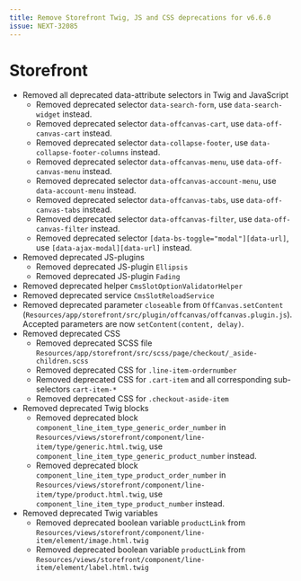 ```yaml
---
title: Remove Storefront Twig, JS and CSS deprecations for v6.6.0
issue: NEXT-32085
---
```

# Storefront
* Removed all deprecated data-attribute selectors in Twig and JavaScript
    * Removed deprecated selector `data-search-form`, use `data-search-widget` instead.
    * Removed deprecated selector `data-offcanvas-cart`, use `data-off-canvas-cart` instead.
    * Removed deprecated selector `data-collapse-footer`, use `data-collapse-footer-columns` instead.
    * Removed deprecated selector `data-offcanvas-menu`, use `data-off-canvas-menu` instead.
    * Removed deprecated selector `data-offcanvas-account-menu`, use `data-account-menu` instead.
    * Removed deprecated selector `data-offcanvas-tabs`, use `data-off-canvas-tabs` instead.
    * Removed deprecated selector `data-offcanvas-filter`, use `data-off-canvas-filter` instead.
    * Removed deprecated selector `[data-bs-toggle="modal"][data-url]`, use `[data-ajax-modal][data-url]` instead.
* Removed deprecated JS-plugins
    * Removed deprecated JS-plugin `Ellipsis`
    * Removed deprecated JS-plugin `Fading`
* Removed deprecated helper `CmsSlotOptionValidatorHelper`
* Removed deprecated service `CmsSlotReloadService`
* Removed deprecated parameter `closeable` from `OffCanvas.setContent` (`Resources/app/storefront/src/plugin/offcanvas/offcanvas.plugin.js`). Accepted parameters are now `setContent(content, delay)`.
* Removed deprecated CSS
    * Removed deprecated SCSS file `Resources/app/storefront/src/scss/page/checkout/_aside-children.scss`
    * Removed deprecated CSS for `.line-item-ordernumber`
    * Removed deprecated CSS for `.cart-item` and all corresponding sub-selectors `cart-item-*`
    * Removed deprecated CSS for `.checkout-aside-item`
* Removed deprecated Twig blocks
    * Removed deprecated block `component_line_item_type_generic_order_number` in `Resources/views/storefront/component/line-item/type/generic.html.twig`, use `component_line_item_type_generic_product_number` instead.
    * Removed deprecated block `component_line_item_type_product_order_number` in `Resources/views/storefront/component/line-item/type/product.html.twig`, use `component_line_item_type_product_number` instead.
* Removed deprecated Twig variables
    * Removed deprecated boolean variable `productLink` from `Resources/views/storefront/component/line-item/element/image.html.twig`
    * Removed deprecated boolean variable `productLink` from `Resources/views/storefront/component/line-item/element/label.html.twig`
